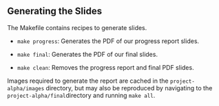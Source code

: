 ## Generating the Slides 

The Makefile contains recipes to generate slides. 

- `make progress`: Generates the PDF of our progress report slides.
 
- `make final`: Generates the PDF of our final slides. 

- `make clean`: Removes the progress report and final PDF slides. 

Images required to generate the report are cached in the 
`project-alpha/images`  directory, but may also be reproduced by navigating to 
the `project-alpha/final`directory and running `make all`.

